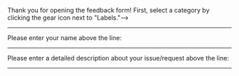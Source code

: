 Thank you for opening the feedback form!
First, select a category by clicking the gear icon next to "Labels."-->
________________________________________________________________________________________
Please enter your name above the line:

________________________________________________________________________________________
Please enter a detailed description about your issue/request above the line:


________________________________________________________________________________________
